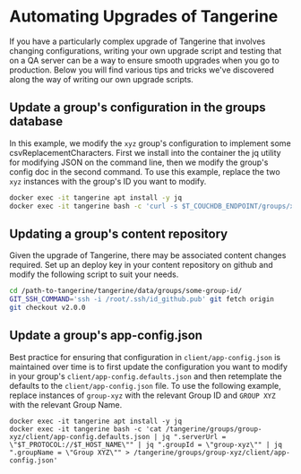 # Automating Upgrades of Tangerine

If you have a particularly complex upgrade of Tangerine that involves changing configurations, writing your own upgrade script and testing that on a QA server can be a way to ensure smooth upgrades when you go to production. Below you will find various tips and tricks we've discovered along the way of writing our own upgrade scripts.


## Update a group's configuration in the groups database

In this example, we modify the `xyz` group's configuration to implement some csvReplacementCharacters. First we install into the container the jq utility for modifying JSON on the command line, then we modify the group's config doc in the second command. To use this example, replace the two `xyz` instances with the group's ID you want to modify.

```bash
docker exec -it tangerine apt install -y jq
docker exec -it tangerine bash -c 'curl -s $T_COUCHDB_ENDPOINT/groups/xyz | jq ".csvReplacementCharacters = [[\",\",\"|\"],[\"\n\",\"___\"]]" | curl -s -T - -H "Content-Type: application/json" -X PUT $T_COUCHDB_ENDPOINT/groups/xyz'
```

## Updating a group's content repository

Given the upgrade of Tangerine, there may be associated content changes required. Set up an deploy key in your content repository on github and modify the following script to suit your needs.

```bash
cd /path-to-tangerine/tangerine/data/groups/some-group-id/
GIT_SSH_COMMAND='ssh -i /root/.ssh/id_github.pub' git fetch origin
git checkout v2.0.0
```

## Update a group's app-config.json
Best practice for ensuring that configuration in `client/app-config.json` is maintained over time is to first update the configuration you want to modify in your group's `client/app-config.defaults.json` and then retemplate the defaults to the `client/app-config.json` file. To use the following example, replace instances of `group-xyz` with the relevant Group ID and `GROUP XYZ` with the relevant Group Name.

```
docker exec -it tangerine apt install -y jq
docker exec -it tangerine bash -c 'cat /tangerine/groups/group-xyz/client/app-config.defaults.json | jq ".serverUrl = \"$T_PROTOCOL://$T_HOST_NAME\"" | jq ".groupId = \"group-xyz\"" | jq ".groupName = \"Group XYZ\"" > /tangerine/groups/group-xyz/client/app-config.json'
```
